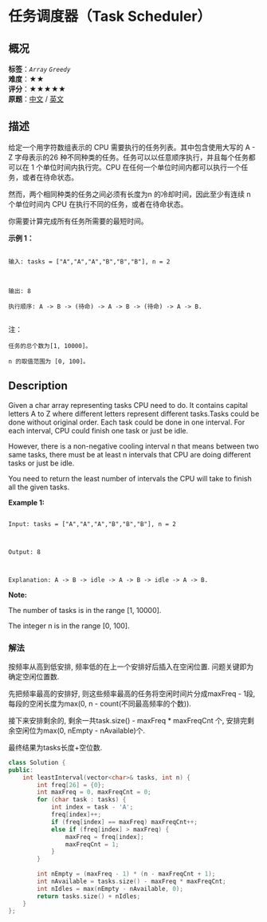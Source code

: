# 任务调度器（Task Scheduler）
## 概况
**标签**：*`Array`*  *`Greedy`*<br>
**难度**：★★<br>
**评分**：★★★★★<br>
**原题**：[中文](https://leetcode-cn.com/problems/task-scheduler) / [英文](https://leetcode.com/problems/task-scheduler)

## 描述

给定一个用字符数组表示的 CPU 需要执行的任务列表。其中包含使用大写的 A - Z 字母表示的26 种不同种类的任务。任务可以以任意顺序执行，并且每个任务都可以在 1 个单位时间内执行完。CPU 在任何一个单位时间内都可以执行一个任务，或者在待命状态。



然而，两个相同种类的任务之间必须有长度为n 的冷却时间，因此至少有连续 n 个单位时间内 CPU 在执行不同的任务，或者在待命状态。



你需要计算完成所有任务所需要的最短时间。



**示例 1：**

```

输入: tasks = ["A","A","A","B","B","B"], n = 2



输出: 8

执行顺序: A -> B -> (待命) -> A -> B -> (待命) -> A -> B.


```



注：





	任务的总个数为[1, 10000]。

	n 的取值范围为 [0, 100]。




## Description

Given a char array representing tasks CPU need to do. It contains capital letters A to Z where different letters represent different tasks.Tasks could be done without original order. Each task could be done in one interval. For each interval, CPU could finish one task or just be idle.



However, there is a non-negative cooling interval n that means between two same tasks, there must be at least n intervals that CPU are doing different tasks or just be idle. 



You need to return the least number of intervals the CPU will take to finish all the given tasks.



**Example 1:**

```

Input: tasks = ["A","A","A","B","B","B"], n = 2



Output: 8



Explanation: A -> B -> idle -> A -> B -> idle -> A -> B.

```

**Note:**





The number of tasks is in the range [1, 10000].

The integer n is in the range [0, 100].


### 解法
按频率从高到低安排, 频率低的在上一个安排好后插入在空闲位置. 问题关键即为确定空闲位置数.

先把频率最高的安排好, 则这些频率最高的任务将空闲时间片分成maxFreq - 1段, 每段的空闲长度为max(0, n - count(不同最高频率的个数)).

接下来安排剩余的, 剩余一共task.size() - maxFreq * maxFreqCnt 个, 安排完剩余空闲位为max(0, nEmpty - nAvailable)个.

最终结果为tasks长度+空位数.

```c++
class Solution {
public:
    int leastInterval(vector<char>& tasks, int n) {
        int freq[26] = {0};
        int maxFreq = 0, maxFreqCnt = 0;
        for (char task : tasks) {
            int index = task - 'A';
            freq[index]++;
            if (freq[index] == maxFreq) maxFreqCnt++;
            else if (freq[index] > maxFreq) {
                maxFreq = freq[index];
                maxFreqCnt = 1;
            }
        }
        
        int nEmpty = (maxFreq - 1) * (n - maxFreqCnt + 1);
        int nAvailable = tasks.size() - maxFreq * maxFreqCnt;
        int nIdles = max(nEmpty - nAvailable, 0);
        return tasks.size() + nIdles;
    }
};
```